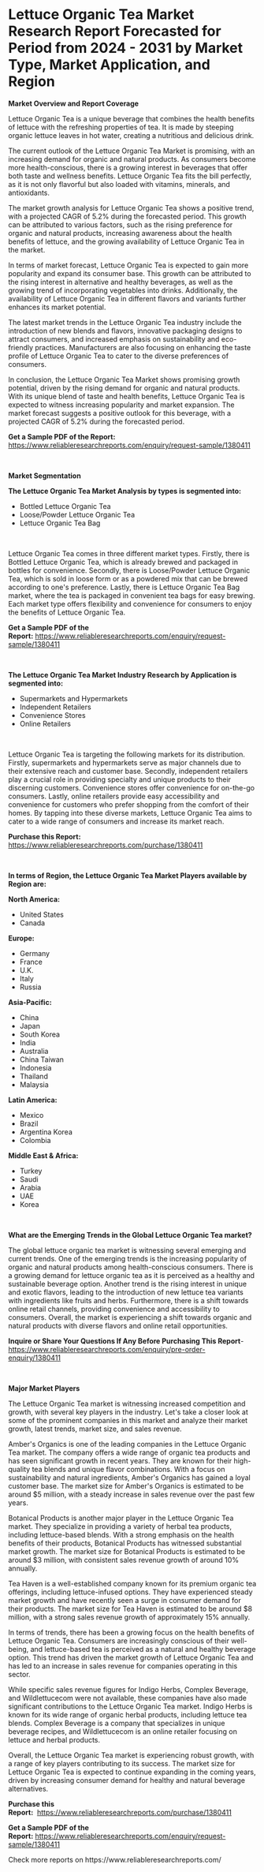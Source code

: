 <p><h1>Lettuce Organic Tea Market Research Report Forecasted for Period from 2024 -  2031 by Market Type, Market Application, and Region</h1></p><p><strong>Market Overview and Report Coverage</strong></p>
<p><p>Lettuce Organic Tea is a unique beverage that combines the health benefits of lettuce with the refreshing properties of tea. It is made by steeping organic lettuce leaves in hot water, creating a nutritious and delicious drink.</p><p>The current outlook of the Lettuce Organic Tea Market is promising, with an increasing demand for organic and natural products. As consumers become more health-conscious, there is a growing interest in beverages that offer both taste and wellness benefits. Lettuce Organic Tea fits the bill perfectly, as it is not only flavorful but also loaded with vitamins, minerals, and antioxidants.</p><p>The market growth analysis for Lettuce Organic Tea shows a positive trend, with a projected CAGR of 5.2% during the forecasted period. This growth can be attributed to various factors, such as the rising preference for organic and natural products, increasing awareness about the health benefits of lettuce, and the growing availability of Lettuce Organic Tea in the market.</p><p>In terms of market forecast, Lettuce Organic Tea is expected to gain more popularity and expand its consumer base. This growth can be attributed to the rising interest in alternative and healthy beverages, as well as the growing trend of incorporating vegetables into drinks. Additionally, the availability of Lettuce Organic Tea in different flavors and variants further enhances its market potential.</p><p>The latest market trends in the Lettuce Organic Tea industry include the introduction of new blends and flavors, innovative packaging designs to attract consumers, and increased emphasis on sustainability and eco-friendly practices. Manufacturers are also focusing on enhancing the taste profile of Lettuce Organic Tea to cater to the diverse preferences of consumers.</p><p>In conclusion, the Lettuce Organic Tea Market shows promising growth potential, driven by the rising demand for organic and natural products. With its unique blend of taste and health benefits, Lettuce Organic Tea is expected to witness increasing popularity and market expansion. The market forecast suggests a positive outlook for this beverage, with a projected CAGR of 5.2% during the forecasted period.</p></p>
<p><strong>Get a Sample PDF of the Report:</strong> <a href="https://www.reliableresearchreports.com/enquiry/request-sample/1380411">https://www.reliableresearchreports.com/enquiry/request-sample/1380411</a></p>
<p>&nbsp;</p>
<p><strong>Market Segmentation</strong></p>
<p><strong>The Lettuce Organic Tea Market Analysis by types is segmented into:</strong></p>
<p><ul><li>Bottled Lettuce Organic Tea</li><li>Loose/Powder Lettuce Organic Tea</li><li>Lettuce Organic Tea Bag</li></ul></p>
<p>&nbsp;</p>
<p><p>Lettuce Organic Tea comes in three different market types. Firstly, there is Bottled Lettuce Organic Tea, which is already brewed and packaged in bottles for convenience. Secondly, there is Loose/Powder Lettuce Organic Tea, which is sold in loose form or as a powdered mix that can be brewed according to one's preference. Lastly, there is Lettuce Organic Tea Bag market, where the tea is packaged in convenient tea bags for easy brewing. Each market type offers flexibility and convenience for consumers to enjoy the benefits of Lettuce Organic Tea.</p></p>
<p><strong>Get a Sample PDF of the Report:</strong>&nbsp;<a href="https://www.reliableresearchreports.com/enquiry/request-sample/1380411">https://www.reliableresearchreports.com/enquiry/request-sample/1380411</a></p>
<p>&nbsp;</p>
<p><strong>The Lettuce Organic Tea Market Industry Research by Application is segmented into:</strong></p>
<p><ul><li>Supermarkets and Hypermarkets</li><li>Independent Retailers</li><li>Convenience Stores</li><li>Online Retailers</li></ul></p>
<p>&nbsp;</p>
<p><p>Lettuce Organic Tea is targeting the following markets for its distribution. Firstly, supermarkets and hypermarkets serve as major channels due to their extensive reach and customer base. Secondly, independent retailers play a crucial role in providing specialty and unique products to their discerning customers. Convenience stores offer convenience for on-the-go consumers. Lastly, online retailers provide easy accessibility and convenience for customers who prefer shopping from the comfort of their homes. By tapping into these diverse markets, Lettuce Organic Tea aims to cater to a wide range of consumers and increase its market reach.</p></p>
<p><strong>Purchase this Report:</strong>&nbsp; <a href="https://www.reliableresearchreports.com/purchase/1380411">https://www.reliableresearchreports.com/purchase/1380411</a></p>
<p>&nbsp;</p>
<p><strong>In terms of Region, the Lettuce Organic Tea Market Players available by Region are:</strong></p>
<p>
    <p> <strong> North America: </strong>
        <ul>
            <li>United States</li>
            <li>Canada</li>
        </ul>
        </p> 
    <p> <strong> Europe: </strong>
        <ul>
            <li>Germany</li>
            <li>France</li>
            <li>U.K.</li>
            <li>Italy</li>
            <li>Russia</li>
        </ul>
        </p> 
    <p> <strong> Asia-Pacific: </strong>
        <ul>
            <li>China</li>
            <li>Japan</li>
            <li>South Korea</li>
            <li>India</li>
            <li>Australia</li>
            <li>China Taiwan</li>
            <li>Indonesia</li>
            <li>Thailand</li>
            <li>Malaysia</li>
        </ul>
        </p> 
    <p> <strong> Latin America: </strong>
        <ul>
            <li>Mexico</li>
            <li>Brazil</li>
            <li>Argentina Korea</li>
            <li>Colombia</li>
        </ul>
        </p> 
    <p> <strong> Middle East & Africa: </strong>
        <ul>
            <li>Turkey</li>
            <li>Saudi</li>
            <li>Arabia</li>
            <li>UAE</li>
            <li>Korea</li>
        </ul>
    </p>
    </p>
<p>&nbsp;</p>
<p><strong>What are the Emerging Trends in the Global Lettuce Organic Tea market?</strong></p>
<p><p>The global lettuce organic tea market is witnessing several emerging and current trends. One of the emerging trends is the increasing popularity of organic and natural products among health-conscious consumers. There is a growing demand for lettuce organic tea as it is perceived as a healthy and sustainable beverage option. Another trend is the rising interest in unique and exotic flavors, leading to the introduction of new lettuce tea variants with ingredients like fruits and herbs. Furthermore, there is a shift towards online retail channels, providing convenience and accessibility to consumers. Overall, the market is experiencing a shift towards organic and natural products with diverse flavors and online retail opportunities.</p></p>
<p><strong>Inquire or Share Your Questions If Any Before Purchasing This Report</strong>- <a href="https://www.reliableresearchreports.com/enquiry/pre-order-enquiry/1380411">https://www.reliableresearchreports.com/enquiry/pre-order-enquiry/1380411</a></p>
<p>&nbsp;</p>
<p><strong>Major Market Players</strong></p>
<p><p>The Lettuce Organic Tea market is witnessing increased competition and growth, with several key players in the industry. Let's take a closer look at some of the prominent companies in this market and analyze their market growth, latest trends, market size, and sales revenue.</p><p>Amber's Organics is one of the leading companies in the Lettuce Organic Tea market. The company offers a wide range of organic tea products and has seen significant growth in recent years. They are known for their high-quality tea blends and unique flavor combinations. With a focus on sustainability and natural ingredients, Amber's Organics has gained a loyal customer base. The market size for Amber's Organics is estimated to be around $5 million, with a steady increase in sales revenue over the past few years.</p><p>Botanical Products is another major player in the Lettuce Organic Tea market. They specialize in providing a variety of herbal tea products, including lettuce-based blends. With a strong emphasis on the health benefits of their products, Botanical Products has witnessed substantial market growth. The market size for Botanical Products is estimated to be around $3 million, with consistent sales revenue growth of around 10% annually.</p><p>Tea Haven is a well-established company known for its premium organic tea offerings, including lettuce-infused options. They have experienced steady market growth and have recently seen a surge in consumer demand for their products. The market size for Tea Haven is estimated to be around $8 million, with a strong sales revenue growth of approximately 15% annually.</p><p>In terms of trends, there has been a growing focus on the health benefits of Lettuce Organic Tea. Consumers are increasingly conscious of their well-being, and lettuce-based tea is perceived as a natural and healthy beverage option. This trend has driven the market growth of Lettuce Organic Tea and has led to an increase in sales revenue for companies operating in this sector.</p><p>While specific sales revenue figures for Indigo Herbs, Complex Beverage, and Wildlettucecom were not available, these companies have also made significant contributions to the Lettuce Organic Tea market. Indigo Herbs is known for its wide range of organic herbal products, including lettuce tea blends. Complex Beverage is a company that specializes in unique beverage recipes, and Wildlettucecom is an online retailer focusing on lettuce and herbal products.</p><p>Overall, the Lettuce Organic Tea market is experiencing robust growth, with a range of key players contributing to its success. The market size for Lettuce Organic Tea is expected to continue expanding in the coming years, driven by increasing consumer demand for healthy and natural beverage alternatives.</p></p>
<p><strong>Purchase this Report:</strong>&nbsp;&nbsp;<a href="https://www.reliableresearchreports.com/purchase/1380411">https://www.reliableresearchreports.com/purchase/1380411</a></p>
<p></p>
<p><strong>Get a Sample PDF of the Report:</strong>&nbsp;<a href="https://www.reliableresearchreports.com/enquiry/request-sample/1380411">https://www.reliableresearchreports.com/enquiry/request-sample/1380411</a></p>
<p>Check more reports on https://www.reliableresearchreports.com/</p>